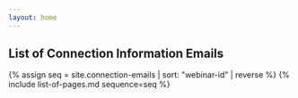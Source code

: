 ```yaml
---
layout: home
---
```

## List of Connection Information Emails

{% assign seq = site.connection-emails | sort: "webinar-id" | reverse %}
{% include list-of-pages.md sequence=seq %}
